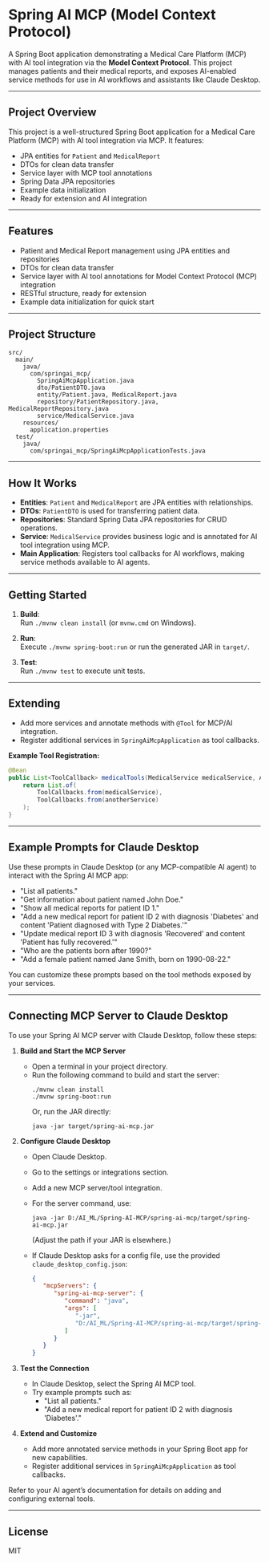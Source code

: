 
# Spring AI MCP (Model Context Protocol)

A Spring Boot application demonstrating a Medical Care Platform (MCP) with AI tool integration via the **Model Context Protocol**. This project manages patients and their medical reports, and exposes AI-enabled service methods for use in AI workflows and assistants like Claude Desktop.

---

## Project Overview

This project is a well-structured Spring Boot application for a Medical Care Platform (MCP) with AI tool integration via MCP. It features:

- JPA entities for `Patient` and `MedicalReport`
- DTOs for clean data transfer
- Service layer with MCP tool annotations
- Spring Data JPA repositories
- Example data initialization
- Ready for extension and AI integration

---

## Features

- Patient and Medical Report management using JPA entities and repositories
- DTOs for clean data transfer
- Service layer with AI tool annotations for Model Context Protocol (MCP) integration
- RESTful structure, ready for extension
- Example data initialization for quick start

---

## Project Structure

```
src/
  main/
    java/
      com/springai_mcp/
        SpringAiMcpApplication.java
        dto/PatientDTO.java
        entity/Patient.java, MedicalReport.java
        repository/PatientRepository.java, MedicalReportRepository.java
        service/MedicalService.java
    resources/
      application.properties
  test/
    java/
      com/springai_mcp/SpringAiMcpApplicationTests.java
```

---

## How It Works

- **Entities**: `Patient` and `MedicalReport` are JPA entities with relationships.
- **DTOs**: `PatientDTO` is used for transferring patient data.
- **Repositories**: Standard Spring Data JPA repositories for CRUD operations.
- **Service**: `MedicalService` provides business logic and is annotated for AI tool integration using MCP.
- **Main Application**: Registers tool callbacks for AI workflows, making service methods available to AI agents.

---

## Getting Started

1. **Build**:  
   Run `./mvnw clean install` (or `mvnw.cmd` on Windows).

2. **Run**:  
   Execute `./mvnw spring-boot:run` or run the generated JAR in `target/`.

3. **Test**:  
   Run `./mvnw test` to execute unit tests.

---

## Extending

- Add more services and annotate methods with `@Tool` for MCP/AI integration.
- Register additional services in `SpringAiMcpApplication` as tool callbacks.

**Example Tool Registration:**
```java
@Bean
public List<ToolCallback> medicalTools(MedicalService medicalService, AnotherService anotherService) {
    return List.of(
        ToolCallbacks.from(medicalService),
        ToolCallbacks.from(anotherService)
    );
}
```

---

## Example Prompts for Claude Desktop

Use these prompts in Claude Desktop (or any MCP-compatible AI agent) to interact with the Spring AI MCP app:

- "List all patients."
- "Get information about patient named John Doe."
- "Show all medical reports for patient ID 1."
- "Add a new medical report for patient ID 2 with diagnosis 'Diabetes' and content 'Patient diagnosed with Type 2 Diabetes.'"
- "Update medical report ID 3 with diagnosis 'Recovered' and content 'Patient has fully recovered.'"
- "Who are the patients born after 1990?"
- "Add a female patient named Jane Smith, born on 1990-08-22."

You can customize these prompts based on the tool methods exposed by your services.

---


## Connecting MCP Server to Claude Desktop

To use your Spring AI MCP server with Claude Desktop, follow these steps:

1. **Build and Start the MCP Server**
    - Open a terminal in your project directory.
    - Run the following command to build and start the server:
       ```
       ./mvnw clean install
       ./mvnw spring-boot:run
       ```
       Or, run the JAR directly:
       ```
       java -jar target/spring-ai-mcp.jar
       ```

2. **Configure Claude Desktop**
    - Open Claude Desktop.
    - Go to the settings or integrations section.
    - Add a new MCP server/tool integration.
    - For the server command, use:
       ```
       java -jar D:/AI_ML/Spring-AI-MCP/spring-ai-mcp/target/spring-ai-mcp.jar
       ```
       (Adjust the path if your JAR is elsewhere.)

    - If Claude Desktop asks for a config file, use the provided `claude_desktop_config.json`:
       ```json
       {
          "mcpServers": {
             "spring-ai-mcp-server": {
                "command": "java",
                "args": [
                   "-jar",
                   "D:/AI_ML/Spring-AI-MCP/spring-ai-mcp/target/spring-ai-mcp.jar"
                ]
             }
          }
       }
       ```

3. **Test the Connection**
    - In Claude Desktop, select the Spring AI MCP tool.
    - Try example prompts such as:
       - "List all patients."
       - "Add a new medical report for patient ID 2 with diagnosis 'Diabetes'."

4. **Extend and Customize**
    - Add more annotated service methods in your Spring Boot app for new capabilities.
    - Register additional services in `SpringAiMcpApplication` as tool callbacks.

Refer to your AI agent’s documentation for details on adding and configuring external tools.

---

## License

MIT

